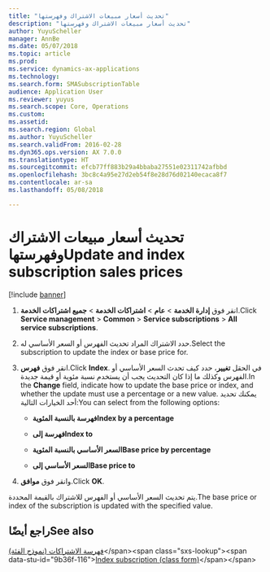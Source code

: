 ```yaml
---
title: "تحديث أسعار مبيعات الاشتراك وفهرستها"
description: "تحديث أسعار مبيعات الاشتراك وفهرستها"
author: YuyuScheller
manager: AnnBe
ms.date: 05/07/2018
ms.topic: article
ms.prod: 
ms.service: dynamics-ax-applications
ms.technology: 
ms.search.form: SMASubscriptionTable
audience: Application User
ms.reviewer: yuyus
ms.search.scope: Core, Operations
ms.custom: 
ms.assetid: 
ms.search.region: Global
ms.author: YuyuScheller
ms.search.validFrom: 2016-02-28
ms.dyn365.ops.version: AX 7.0.0
ms.translationtype: HT
ms.sourcegitcommit: efcb77ff883b29a4bbaba27551e02311742afbbd
ms.openlocfilehash: 3bc8c4a95e27d2eb54f8e28d76d02140ecaca8f7
ms.contentlocale: ar-sa
ms.lasthandoff: 05/08/2018

---
```



# <a name="update-and-index-subscription-sales-prices"></a><span data-ttu-id="9b36f-103">تحديث أسعار مبيعات الاشتراك وفهرستها</span><span class="sxs-lookup"><span data-stu-id="9b36f-103">Update and index subscription sales prices</span></span> 

[!include [banner](../includes/banner.md)]


1.  <span data-ttu-id="9b36f-104">انقر فوق **إدارة الخدمة** \> **عام** \> **اشتراكات الخدمة** \> **جميع اشتراكات الخدمة**.</span><span class="sxs-lookup"><span data-stu-id="9b36f-104">Click **Service management** \> **Common** \> **Service subscriptions** \> **All service subscriptions**.</span></span>

2.  <span data-ttu-id="9b36f-105">حدد الاشتراك المراد تحديث الفهرس أو السعر الأساسي له.</span><span class="sxs-lookup"><span data-stu-id="9b36f-105">Select the subscription to update the index or base price for.</span></span>

3.  <span data-ttu-id="9b36f-106">انقر فوق **فهرس**.</span><span class="sxs-lookup"><span data-stu-id="9b36f-106">Click **Index**.</span></span> <span data-ttu-id="9b36f-107">في الحقل **تغيير**، حدد كيف تحدث السعر الأساسي أو الفهرس وكذلك ما إذا كان التحديث يجب أن يستخدم نسبة مئوية أو قيمة جديدة.</span><span class="sxs-lookup"><span data-stu-id="9b36f-107">In the **Change** field, indicate how to update the base price or index, and whether the update must use a percentage or a new value.</span></span> <span data-ttu-id="9b36f-108">يمكنك تحديد أحد الخيارات التالية:</span><span class="sxs-lookup"><span data-stu-id="9b36f-108">You can select from the following options:</span></span>
    
      - <span data-ttu-id="9b36f-109">**فهرسة بالنسبة المئوية**</span><span class="sxs-lookup"><span data-stu-id="9b36f-109">**Index by a percentage**</span></span>
    
      - <span data-ttu-id="9b36f-110">**فهرسة إلى**</span><span class="sxs-lookup"><span data-stu-id="9b36f-110">**Index to**</span></span>
    
      - <span data-ttu-id="9b36f-111">**السعر الأساسي بالنسبة المئوية**</span><span class="sxs-lookup"><span data-stu-id="9b36f-111">**Base price by percentage**</span></span>
    
      - <span data-ttu-id="9b36f-112">**السعر الأساسي إلى**</span><span class="sxs-lookup"><span data-stu-id="9b36f-112">**Base price to**</span></span>

4.  <span data-ttu-id="9b36f-113">وانقر فوق **موافق**.</span><span class="sxs-lookup"><span data-stu-id="9b36f-113">Click **OK**.</span></span>

<span data-ttu-id="9b36f-114">يتم تحديث السعر الأساسي أو الفهرس للاشتراك بالقيمة المحددة.</span><span class="sxs-lookup"><span data-stu-id="9b36f-114">The base price or index of the subscription is updated with the specified value.</span></span>

## <a name="see-also"></a><span data-ttu-id="9b36f-115">راجع أيضًا</span><span class="sxs-lookup"><span data-stu-id="9b36f-115">See also</span></span>

<span data-ttu-id="9b36f-116">[فهرسة الاشتراكات (نموذج الفئة)](https://technet.microsoft.com/en-us/library/aa558579\(v=ax.60\))</span><span class="sxs-lookup"><span data-stu-id="9b36f-116">[Index subscription (class form)](https://technet.microsoft.com/en-us/library/aa558579\(v=ax.60\))</span></span>

  



